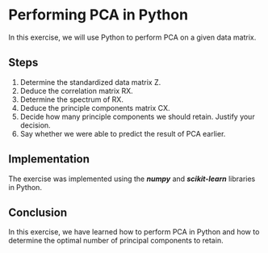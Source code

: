 # Performing PCA in Python
In this exercise, we will use Python to perform PCA on a given data matrix.

## Steps

<ol>
<li>Determine the standardized data matrix Z.</li>
<li>Deduce the correlation matrix RX.</li>
<li>Determine the spectrum of RX.</li>
<li>Deduce the principle components matrix CX.</li>
<li>Decide how many principle components we should retain. Justify your decision.</li>
<li>Say whether we were able to predict the result of PCA earlier.</li>


</ol>

## Implementation
The exercise was implemented using the <strong><i>numpy</i></strong> and <strong><i>scikit-learn</i></strong> libraries in Python.


## Conclusion
In this exercise, we have learned how to perform PCA in Python and how to determine the optimal number of principal components to retain.
